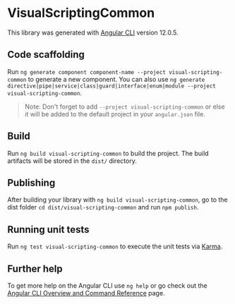 # VisualScriptingCommon

This library was generated with [Angular CLI](https://github.com/angular/angular-cli) version 12.0.5.

## Code scaffolding

Run `ng generate component component-name --project visual-scripting-common` to generate a new component. You can also use `ng generate directive|pipe|service|class|guard|interface|enum|module --project visual-scripting-common`.
> Note: Don't forget to add `--project visual-scripting-common` or else it will be added to the default project in your `angular.json` file. 

## Build

Run `ng build visual-scripting-common` to build the project. The build artifacts will be stored in the `dist/` directory.

## Publishing

After building your library with `ng build visual-scripting-common`, go to the dist folder `cd dist/visual-scripting-common` and run `npm publish`.

## Running unit tests

Run `ng test visual-scripting-common` to execute the unit tests via [Karma](https://karma-runner.github.io).

## Further help

To get more help on the Angular CLI use `ng help` or go check out the [Angular CLI Overview and Command Reference](https://angular.io/cli) page.
